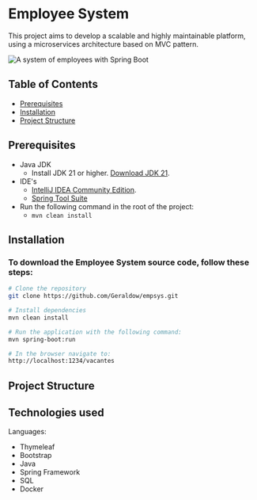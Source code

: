 # Employee System

This project aims to develop a scalable and highly maintainable platform, using a microservices architecture based on MVC pattern. 

![A system of employees with Spring Boot](https://github.com/user-attachments/assets/8ae6bdb7-161d-4688-95ef-e8ffede25f0a)

## Table of Contents
- [Prerequisites](#prerequisites)
- [Installation](#installation)
- [Project Structure](#project-structure)


## Prerequisites
- Java JDK
  - Install JDK 21 or higher. [Download JDK 21](https://www.oracle.com/java/technologies/javase/jdk21-archive-downloads.html).
- IDE's
  -  [IntelliJ IDEA Community Edition](https://www.jetbrains.com/idea/download/?section=windows#:~:text=free%20to%20use-,IntelliJ%20IDEA%20Community%20Edition,-The%20IDE%20for).
  -  [Spring Tool Suite](https://spring.io/tools#:~:text=Spring%20Tools%204%20for%20Eclipse) 
- Run the following command in the root of the project:
  - `mvn clean install`

## Installation
### To download the Employee System source code, follow these steps:
```sh
# Clone the repository
git clone https://github.com/Geraldow/empsys.git

# Install dependencies
mvn clean install

# Run the application with the following command:
mvn spring-boot:run

# In the browser navigate to:
http://localhost:1234/vacantes
```

## Project Structure


## Technologies used
Languages: 
  - Thymeleaf
  - Bootstrap
  - Java
  - Spring Framework
  - SQL
  - Docker
